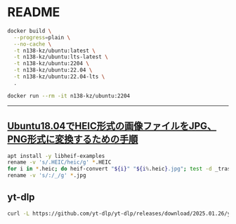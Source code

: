 # README

```bash
docker build \
  --progress=plain \
  --no-cache \
  -t n138-kz/ubuntu:latest \
  -t n138-kz/ubuntu:lts-latest \
  -t n138-kz/ubuntu:2204 \
  -t n138-kz/ubuntu:22.04 \
  -t n138-kz/ubuntu:22.04-lts \
  .
```

```bash
docker run --rm -it n138-kz/ubuntu:2204
```

---

## [Ubuntu18.04でHEIC形式の画像ファイルをJPG、PNG形式に変換するための手順](https://virment.com/install-libheif-to-convert-heic-to-jpg/)

```bash
apt install -y libheif-examples
rename -v 's/.HEIC/heic/g' *.HEIC
for i in *.heic; do heif-convert "${i}" "${i%.heic}.jpg"; test -d _trash || mkdir _trash; mv "${i}" _trash; done
rename -v 's/:/_/g' *.jpg
```

## yt-dlp

```sh
curl -L https://github.com/yt-dlp/yt-dlp/releases/download/2025.01.26/yt-dlp -o /usr/local/bin/yt-dlp && chmod a+rx /usr/local/bin/yt-dlp
```
